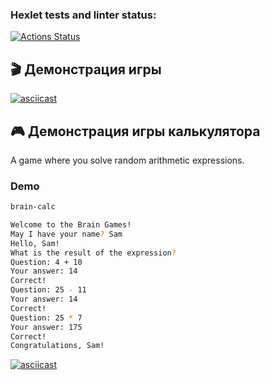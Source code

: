 ### Hexlet tests and linter status:

[![Actions Status](https://github.com/Xenia-Golb/frontend-project-44/actions/workflows/hexlet-check.yml/badge.svg)](https://github.com/Xenia-Golb/frontend-project-44/actions)

## 🎬 Демонстрация игры

[![asciicast](https://asciinema.org/a/oC0qtVLPAghQ6GoSCx8NwaMMn.svg)](https://asciinema.org/a/oC0qtVLPAghQ6GoSCx8NwaMMn)

## 🎮 Демонстрация игры калькулятора

A game where you solve random arithmetic expressions.

### Demo

```bash
brain-calc

Welcome to the Brain Games!
May I have your name? Sam
Hello, Sam!
What is the result of the expression?
Question: 4 + 10
Your answer: 14
Correct!
Question: 25 - 11
Your answer: 14
Correct!
Question: 25 * 7
Your answer: 175
Correct!
Congratulations, Sam!

```

[![asciicast](https://asciinema.org/a/kAfQOKDaY1YOVQ8LdmywAn5Zt.svg)](https://asciinema.org/a/kAfQOKDaY1YOVQ8LdmywAn5Zt)

